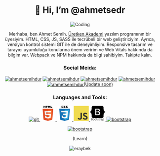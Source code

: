<h1 align="center">👋 Hi, I’m @ahmetsedr </h1>
<div align="center" ><img align="center" alt="Coding" width="250" src="https://media.tenor.com/ang0VzOwbdAAAAAS/the-matrix-reloaded-matrix.gif"><p align="center">Merhaba, ben Ahmet Semih. <a href="https://uretkenakademi.com/" target="_blank">Üretken Akademi</a> yazılım programının bir üyesiyim. HTML, CSS, JS, SASS ile tecrübeli bir web geliştiriciyim. Ayrıca, versiyon kontrol sistemi GIT ile de deneyimliyim. Responsive tasarım ve tarayıcı uyumluluğu konularına önem veririm ve Web Vitals hakkında da bilgim var. Webpack ve NPM hakkında da bilgi sahibiyim. Takipte kalın.</p></div>

<h3 align="center">Social Meida:</h3>
<p align="center">
<a href="https://www.linkedin.com/in/ahmet-semih-dur/" target="blank"><img align="center" src="https://raw.githubusercontent.com/rahuldkjain/github-profile-readme-generator/master/src/images/icons/Social/linked-in-alt.svg" alt="ahmetsemihdur" height="30" width="30" /></a>
  <a href="https://codepen.io/ahmetsedr" target="blank"><img align="center" src="https://www.svgrepo.com/show/353582/codepen-icon.svg" alt="ahmetsemihdur" height="30" width="30" /></a>
  <a href="https://www.youtube.com/@ahmetsemihdur" target="blank"><img align="center" src="https://raw.githubusercontent.com/rahuldkjain/github-profile-readme-generator/888aff31e1d26dd2a6acf6afebbc34970aeb0118/src/images/icons/Social/youtube.svg" alt="ahmetsemihdur" height="30" width="30" /></a>
  <a href="mailto:ahmetsecodr@gmail.com" target="blank"><img align="center" src="https://freesvg.org/img/Mail-Icon-White-on-Grey.png" alt="ahmetsemihdur" height="30" width="30" /></a>
  <a href="https://ahmetsedr.github.io/ahmetsemihdur/" target="blank"><img align="center" src="https://images.vexels.com/media/users/3/199980/isolated/preview/4c910ee68a0f4fe8029f72e40bc10fe6-internet-browsing-symbol-strich-rosa.png" alt="ahmetsemihdur" height="30" width="30" />(Update soon)</a>
</p>

<h3 align="center">Languages and Tools:</h3>
<p align="center"> 
<a href="https://git-scm.com/" target="_blank" rel="noreferrer"> 
  <img src="https://www.vectorlogo.zone/logos/git-scm/git-scm-icon.svg" alt="git" width="50" height="50"/> 
</a> 
<a href="https://www.w3.org/html/" target="_blank" rel="noreferrer"> 
  <img src="https://raw.githubusercontent.com/devicons/devicon/master/icons/html5/html5-original-wordmark.svg" alt="html5" width="50" height="50"/> 
</a>
<a href="https://www.w3schools.com/css/" target="_blank" rel="noreferrer"> 
  <img src="https://raw.githubusercontent.com/devicons/devicon/master/icons/css3/css3-original-wordmark.svg" alt="css3" width="50" height="50"/> 
</a>
  <a href="https://developer.mozilla.org/en-US/docs/Web/JavaScript" target="_blank" rel="noreferrer"> 
  <img src="https://raw.githubusercontent.com/devicons/devicon/master/icons/javascript/javascript-original.svg" alt="javascript" width="50" height="50"/> 
</a>
<a href="https://getbootstrap.com" target="_blank" rel="noreferrer"> 
  <img src="https://raw.githubusercontent.com/devicons/devicon/master/icons/bootstrap/bootstrap-plain-wordmark.svg" alt="bootstrap" width="50" height="50"/> 
</a>
  <a href="https://sass-lang.com/" target="_blank" rel="noreferrer"> 
  <img src="https://raw.githubusercontent.com/rahuldkjain/github-profile-readme-generator/888aff31e1d26dd2a6acf6afebbc34970aeb0118/src/images/icons/FrontendDevelopment/sass.svg" alt="bootstrap" width="50" height="50"/> 
</a>
  <div align="center"><a href="https://reactjs.org/" target="_blank" rel="noreferrer"> 
 <img src="https://raw.githubusercontent.com/rahuldkjain/github-profile-readme-generator/888aff31e1d26dd2a6acf6afebbc34970aeb0118/src/images/icons/FrontendDevelopment/reactjs.svg" alt="bootstrap" width="50" height="50"/> 
</a></div><p align="center">(Learn)</p>


<p align="center"><img align="center" src="https://github-readme-stats-sigma-five.vercel.app/api/top-langs/?username=ahmetsedr&layout=compact" alt="eraybek" /></p>
